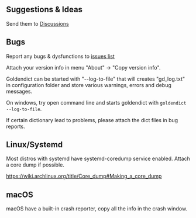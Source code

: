 ## Suggestions & Ideas

Send them to [Discussions](https://github.com/xiaoyifang/goldendict/discussions)

## Bugs

Report any bugs & dysfunctions to [issues list](<https://github.com/xiaoyifang/goldendict/issues>)

Attach your version info in menu "About" -> "Copy version info".

Goldendict can be started with "--log-to-file" that will creates "gd_log.txt" in configuration folder and store various warnings, errors and debug messages.

On windows, try open command line and starts goldendict with `goldendict --log-to-file`.

If certain dictionary lead to problems, please attach the dict files in bug reports.

## Linux/Systemd

Most distros with systemd have systemd-coredump service enabled. Attach a core dump if possible.

<https://wiki.archlinux.org/title/Core_dump#Making_a_core_dump>

## macOS

macOS have a built-in crash reporter, copy all the info in the crash window.

